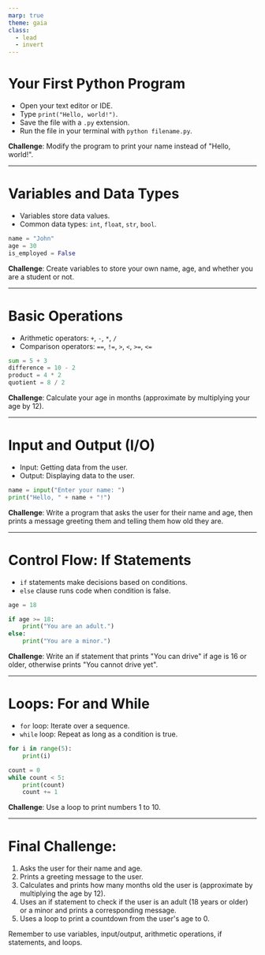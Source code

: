 ```yaml
---
marp: true
theme: gaia
class: 
  - lead
  - invert
---
```




# Your First Python Program

- Open your text editor or IDE.
- Type `print("Hello, world!")`.
- Save the file with a `.py` extension.
- Run the file in your terminal with `python filename.py`.

**Challenge**: Modify the program to print your name instead of "Hello, world!".

---

# Variables and Data Types

- Variables store data values.
- Common data types: `int`, `float`, `str`, `bool`.

```python
name = "John"
age = 30
is_employed = False
```

**Challenge**: Create variables to store your own name, age, and whether you are a student or not.

---
# Basic Operations

- Arithmetic operators: `+`, `-`, `*`, `/`
- Comparison operators: `==`, `!=`, `>`, `<`, `>=`, `<=`

```python
sum = 5 + 3
difference = 10 - 2
product = 4 * 2
quotient = 8 / 2
```

**Challenge**: Calculate your age in months (approximate by multiplying your age by 12).

---
# Input and Output (I/O)

- Input: Getting data from the user.
- Output: Displaying data to the user.
```python
name = input("Enter your name: ")
print("Hello, " + name + "!")
```
**Challenge**: Write a program that asks the user for their name and age, then prints a message greeting them and telling them how old they are.

---
# Control Flow: If Statements

- `if` statements make decisions based on conditions.
- `else` clause runs code when condition is false.
```python
age = 18

if age >= 18:
    print("You are an adult.")
else:
    print("You are a minor.")
```

**Challenge**: Write an if statement that prints "You can drive" if age is 16 or older, otherwise prints "You cannot drive yet".

---
# Loops: For and While

- `for` loop: Iterate over a sequence.
- `while` loop: Repeat as long as a condition is true.

```python
for i in range(5):
    print(i)

count = 0
while count < 5:
    print(count)
    count += 1
```

**Challenge**: Use a loop to print numbers 1 to 10.

---

# Final Challenge:


1. Asks the user for their name and age.
2. Prints a greeting message to the user.
3. Calculates and prints how many months old the user is (approximate by multiplying the age by 12).
4. Uses an if statement to check if the user is an adult (18 years or older) or a minor and prints a corresponding message.
5. Uses a loop to print a countdown from the user's age to 0.

Remember to use variables, input/output, arithmetic operations, if statements, and loops.

